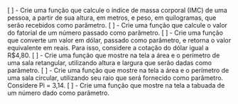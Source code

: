 [ ] - Crie uma função que calcule o índice de massa corporal (IMC) de uma pessoa, a partir de sua altura, em metros, e peso, em quilogramas, que serão recebidos como parâmetro.
[ ] - Crie uma função que calcule o valor do fatorial de um número passado como parâmetro.
[ ] - Crie uma função que converte um valor em dólar, passado como parâmetro, e retorna o valor equivalente em reais. Para isso, considere a cotação do dólar igual a R$4,80.
[ ] - Crie uma função que mostre na tela a área e o perímetro de uma sala retangular, utilizando altura e largura que serão dadas como parâmetro.
[ ] - Crie uma função que mostre na tela a área e o perímetro de uma sala circular, utilizando seu raio que será fornecido como parâmetro. Considere Pi = 3,14.
[ ] - Crie uma função que mostre na tela a tabuada de um número dado como parâmetro.